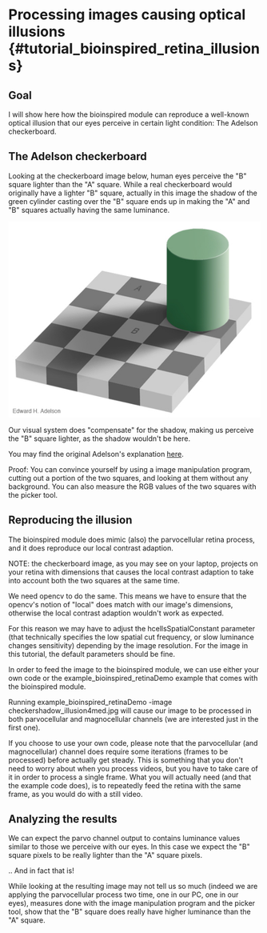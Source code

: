 Processing images causing optical illusions {#tutorial_bioinspired_retina_illusions}
=============================================================

Goal
----

I will show here how the bioinspired module can reproduce a well-known optical illusion that
our eyes perceive in certain light condition: The Adelson checkerboard.

The Adelson checkerboard
------------------------

Looking at the checkerboard image below, human eyes perceive the "B" square lighter than the
"A" square.
While a real checkerboard would originally have a lighter "B" square, actually in this image the
shadow of the green cylinder casting over the "B" square ends up in making the "A" and "B"
squares actually having the same luminance.

![Adelson checkerboard](images/checkershadow_illusion4med.jpg)

Our visual system does "compensate" for the shadow, making us perceive the "B" square lighter,
as the shadow wouldn't be here.

You may find the original Adelson's explanation [here](http://web.mit.edu/persci/people/adelson/checkershadow_description.html).

Proof: You can convince yourself by using a image manipulation program, cutting out a portion
of the two squares, and looking at them without any background. You can also measure the RGB
values of the two squares with the picker tool.

Reproducing the illusion
------------------------

The bioinspired module does mimic (also) the parvocellular retina process, and it does reproduce
our local contrast adaption.

NOTE: the checkerboard image, as you may see on your laptop, projects on your retina with
dimensions that causes the local contrast adaption to take into account both the two squares
at the same time.

We need opencv to do the same. This means we have to ensure that the opencv's notion of
"local" does match with our image's dimensions, otherwise the local contrast adaption
wouldn't work as expected.

For this reason we may have to adjust the hcellsSpatialConstant parameter (that technically
specifies the low spatial cut frequency, or slow luminance changes sensitivity) depending by
the image resolution. For the image in this tutorial, the default parameters should be fine.

In order to feed the image to the bioinspired module, we can use either your own code or
the example_bioinspired_retinaDemo example that comes with the bioinspired module.

Running example_bioinspired_retinaDemo -image checkershadow_illusion4med.jpg will cause
our image to be processed in both parvocellular and magnocellular channels (we are interested
just in the first one).

If you choose to use your own code, please note that the parvocellular (and magnocellular)
channel does require some iterations (frames to be processed) before actually get steady.
This is something that you don't need to worry about when you process videos, but you have
to take care of it in order to process a single frame. What you will actually need (and that
the example code does), is to repeatedly feed the retina with the same frame, as you would do
with a still video.

Analyzing the results
----------------------

We can expect the parvo channel output to contains luminance values similar to
those we perceive with our eyes. In this case we expect the "B" square pixels to be really lighter
than the "A" square pixels.

.. And in fact that is!

While looking at the resulting image may not tell us so much (indeed we are applying the
parvocellular process two time, one in our PC, one in our eyes), measures done with the
image manipulation program and the picker tool, show that the "B" square does really have
higher luminance than the "A" square.
